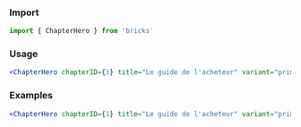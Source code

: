 ### Import

```js static
import { ChapterHero } from 'bricks'
```

### Usage

```jsx static
<ChapterHero chapterID={1} title="Le guide de l'acheteur" variant="primary-1" />
```

### Examples

```jsx
<ChapterHero chapterID={1} title="Le guide de l'acheteur" variant="primary-1" />
```
